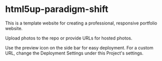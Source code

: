 # html5up-paradigm-shift

This is a template website for creating a professional, responsive portfolio website.

Upload photos to the repo or provide URLs for hosted photos.

Use the preview icon on the side bar for easy deployment. For a custom URL, change the Deployment Settings under this Project's settings.
